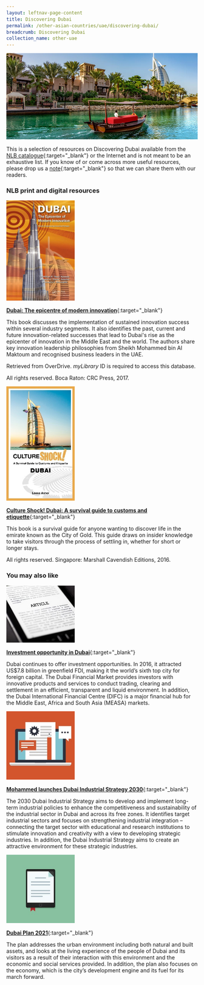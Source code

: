 ```yaml
---
layout: leftnav-page-content
title: Discovering Dubai
permalink: /other-asian-countries/uae/discovering-dubai/
breadcrumb: Discovering Dubai
collection_name: other-uae
---
```


<img src="\images\uae\dubai-guide.jpg" alt="Dubai guide banner" style="width:800px;" />

This is a selection of resources on Discovering Dubai available from the [NLB catalogue](http://catalogue.nlb.gov.sg/){:target="_blank"} or the Internet and is not meant to be an exhaustive list. If you know of or come across more useful resources, please drop us a [note](mailto:ref@nlb.gov.sg){:target="_blank"} so that we can share them with our readers. 

### **NLB print and digital resources**

<img src="/images/book-covers/Dubai - The epicentre of modern innovation.jpg" style="width:180px;" />

[**Dubai: The epicentre of modern innovation**](https://nlb.overdrive.com/media/4020299){:target="_blank"}

This book discusses the implementation of sustained innovation success within several industry segments. It also identifies the past, current and future innovation-related successes that lead to Dubai's rise as the epicenter of innovation in the Middle East and the world. The authors share key innovation leadership philosophies from Sheikh Mohammed bin Al Maktoum and recognised business leaders in the UAE.

Retrieved from OverDrive. *myLibrary* ID is required to access this database.

All rights reserved. Boca Raton: CRC Press, 2017.

<img src="/images/book-covers/Culture Shock! Dubai - A survival guide to customs and etiquette.jpg" style="width:180px;" />

[**Culture Shock! Dubai: A survival guide to customs and etiquette**](http://eservice.nlb.gov.sg/item_holding.aspx?bid=202586939){:target="_blank"}

This book is a survival guide for anyone wanting to discover life in the emirate known as the City of Gold. This guide draws on insider knowledge to take visitors through the process of settling in, whether for short or longer stays.

All rights reserved. Singapore: Marshall Cavendish Editions, 2016.


### **You may also like**

<img src="/images/resources/Article 3.jpg" alt="article icon 3" style="width:180px;" />

[**Investment opportunity in Dubai**](https://www.visitdubai.com/en/business-in-dubai/grow-your-business/dynamic-dubai/doing-business-in-dubai-investment-opportunity){:target="_blank"}

Dubai continues to offer investment opportunities. In 2016, it attracted US$7.8 billion in greenfield FDI, making it the world’s sixth top city for foreign capital. The Dubai Financial Market provides investors with innovative products and services to conduct trading, clearing and settlement in an efficient, transparent and liquid environment. In addition, the Dubai International Financial Centre (DIFC) is a major financial hub for the Middle East, Africa and South Asia (MEASA) markets.

<img src="/images/resources/Article 4.jpg" alt="article icon 4" style="width:180px;" />

[**Mohammed launches Dubai Industrial Strategy 2030**](https://www.emirates247.com/news/government/mohammed-launches-2030-dubai-industrial-strategy-2016-06-26-1.633991){:target="_blank"}

The 2030 Dubai Industrial Strategy aims to develop and implement long-term industrial policies to enhance the competitiveness and sustainability of the industrial sector in Dubai and across its free zones. It identifies target industrial sectors and focuses on strengthening industrial integration – connecting the target sector with educational and research institutions to stimulate innovation and creativity with a view to developing strategic industries. In addition, the Dubai Industrial Strategy aims to create an attractive environment for these strategic industries.

<img src="/images/resources/Article 2.jpg" alt="article icon 2" style="width:180px;" />

[**Dubai Plan 2021**](https://www.dubaiplan2021.ae/dubai-plan-2021/){:target="_blank"}

The plan addresses the urban environment including both natural and built assets, and looks at the living experience of the people of Dubai and its visitors as a result of their interaction with this environment and the economic and social services provided. In addition, the plan also focuses on the economy, which is the city’s development engine and its fuel for its march forward.